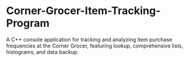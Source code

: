 # Corner-Grocer-Item-Tracking-Program
A C++ console application for tracking and analyzing item purchase frequencies at the Corner Grocer, featuring lookup, comprehensive lists, histograms, and data backup.
